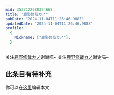 ```yaml
---
mid: 3537122988394668
title: "鹿野修哉カノ"
pubDate: "2024-11-04T11:26:46.988Z"
updatedDate: "2024-11-04T11:26:46.988Z"
profile:
  {
    Nickname: ["鹿野修哉カノ"],
  }
---
```


关注[鹿野修哉カノ](https://space.bilibili.com/3537122988394668)谢谢喵~ 关注[鹿野修哉カノ](https://space.bilibili.com/3537122988394668)谢谢喵~

## 此条目有待补充
你可以在[这里](https://github.com/Yuhanawa/VTuber.ICU/edit/master/src/content/v/鹿野修哉カノ/index.md)编辑本文
